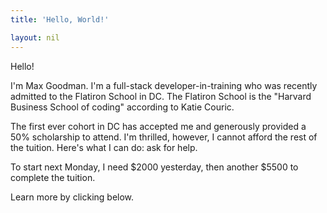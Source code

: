 ```yaml
---
title: 'Hello, World!'

layout: nil
---
```


Hello! 

I'm Max Goodman. I'm a full-stack developer-in-training who was recently admitted to the Flatiron School in DC. The Flatiron School is the "Harvard Business School of coding" according to Katie Couric. 

The first ever cohort in DC has accepted me and generously provided a 50% scholarship to attend. I'm thrilled, however, I cannot afford the rest of the tuition. Here's what I can do: ask for help. 

To start next Monday, I need $2000 yesterday, then another $5500 to complete the tuition. 

Learn more by clicking below. 

